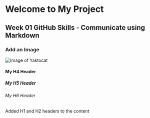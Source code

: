 # Welcome to My Project

## Week 01 GitHub Skills - Communicate using Markdown
### Add an Image
![Image of Yaktocat](https://octodex.github.com/images/yaktocat.png)
#### My H4 Header
##### My H5 Header
###### My H6 Header


Added H1 and H2 headers to the content
